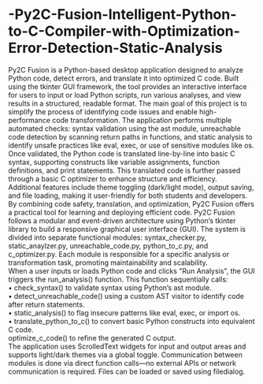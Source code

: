 # -Py2C-Fusion-Intelligent-Python-to-C-Compiler-with-Optimization-Error-Detection-Static-Analysis
Py2C Fusion is a Python-based desktop application designed to analyze Python code, detect errors, and translate it into  optimized C code. Built using the tkinter GUI framework, the tool provides an interactive interface for users to input or  load Python scripts, run various analyses, and view results in a structured, readable format. 
The main goal of this project is to simplify the process of identifying code issues and enable high-performance code 
transformation. The application performs multiple automated checks: syntax validation using the ast module, 
unreachable code detection by scanning return paths in functions, and static analysis to identify unsafe practices like 
eval, exec, or use of sensitive modules like os.  
Once validated, the Python code is translated line-by-line into basic C syntax, supporting constructs like variable 
assignments, function definitions, and print statements. This translated code is further passed through a basic C optimizer 
to enhance structure and efficiency.  
Additional features include theme toggling (dark/light mode), output saving, and file loading, making it user-friendly for 
both students and developers. By combining code safety, translation, and optimization, Py2C Fusion offers a practical tool 
for learning and deploying efficient code. 
Py2C Fusion follows a modular and event-driven architecture using Python’s tkinter library to build a 
responsive graphical user interface (GUI). The system is divided into separate functional modules: 
syntax_checker.py, static_anaylzer.py, unreachable_code.py, python_to_c.py, and c_optimizer.py. 
Each module is responsible for a specific analysis or transformation task, promoting maintainability 
and scalability.  
When a user inputs or loads Python code and clicks "Run Analysis", the GUI triggers the 
run_analysis() function. This function sequentially calls:  
• check_syntax() to validate syntax using Python’s ast module.  
• detect_unreachable_code() using a custom AST visitor to identify code after return 
statements.  
• static_analysis() to flag insecure patterns like eval, exec, or import os.  
• translate_python_to_c() to convert basic Python constructs into equivalent C code.  
 optimize_c_code() to refine the generated C output.  
The application uses ScrolledText widgets for input and output areas and supports light/dark themes 
via a global toggle. Communication between modules is done via direct function calls—no external 
APIs or network communication is required. Files can be loaded or saved using filedialog. 
